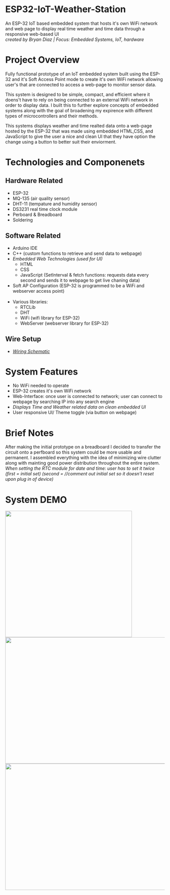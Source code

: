# ESP32-IoT-Weather-Station
An ESP-32 IoT based embedded system that hosts it's own WiFi network and web page to display
real time weather and time data through a responsive web-based UI
</br>
*created by Bryan Diaz | Focus: Embedded Systems, IoT, hardware*

# Project Overview
Fully functional prototype of an IoT embedded system built using the ESP-32 and it's Soft Access Point mode
to create it's own WiFi network allowing user's that are connected to access a web-page to monitor sensor data.

This system is designed to be simple, compact, and efficient where it doens't have to rely on being connected to an external WiFi network in order to display data.
I built this to further explore concepts of embedded systems along with the goal of broadening my expirence with different types of microcontrollers and their methods.

This systems displays weather and time realted data onto a web-page hosted by the ESP-32 that was made using embedded HTML,CSS, and JavaScript to give the user a nice and clean UI that they have option the change using a button to better suit their enviorment.

# Technologies and Componenets
## Hardware Related
+ ESP-32
+ MQ-135 (air quality sensor)
+ DHT-11 (tempature and humidity sensor)
+ DS3231 real time clock module
+ Perboard & Breadboard
+ Soldering

## Software Related
+ Arduino IDE
+ C++ (custom functions to retrieve and send data to webpage)
+ *Embedded Web Technologies (used for UI)*
    + HTML
    + CSS
    + JavaScript (SetInterval & fetch functions: requests data every second and sends it to webpage to get live chaning data)
+ Soft AP Configuration (ESP-32 is programmed to be a WiFi and webserver access point)
  </br>
  </br>
+ Various libraries:
    + RTCLib
    + DHT
    + WiFi (wifi library for ESP-32)
    + WebServer (webserver library for ESP-32)
 
## Wire Setup
+ *[Wiring Schematic](IoTWeatherStationDiagram.png)*

# System Features
+ No WiFi needed to operate
+ ESP-32 creates it's own WiFi network
+ Web-Interface: once user is connected to network; user can connect to webpage by searching IP into any search engine
+ *Displays Time and Weather related data on clean embedded UI*
+ User responsive UI/ Theme toggle (via button on webpage)

# Brief Notes
After making the initial prototype on a breadboard I decided to transfer the circuit onto a perfboard so this system could be more usable and permanent. I assembled everything with the idea of minimizing wire clutter along with mainting good power distribution throughout the entire system.
*When setting the RTC module for date and time: user has to set it twice (first = initial set) (second = //comment out initial set so it doesn't reset upon plug in of device)*

# System DEMO
<img src = "https://github.com/user-attachments/assets/2c198dd4-7f36-4538-a97c-18a471ddff9d" width = "400" height = "400"/> 
</br>
<img src = "https://github.com/user-attachments/assets/1f4d39b4-e37c-43df-b9d2-100bac5804b2" width = "550" height = "400"/> <img src = "https://github.com/user-attachments/assets/2cbf61d6-d23c-4c61-bc88-beb428092c60" width = "550" height = "400"/>




